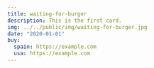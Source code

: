 ```yaml
---
title: waiting-for-burger
description: This is the first card.
img: ../../public/img/waiting-for-burger.jpg
date: "2020-01-01"
buy:
  spain: https://example.com
  usa: https://example.com
---
```

